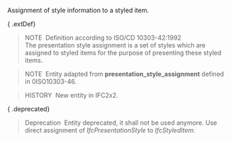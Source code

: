 Assignment of style information to a styled item.

{ .extDef}
> NOTE&nbsp; Definition according to ISO/CD 10303-42:1992  
> The presentation style assignment is a set of styles which are assigned to styled items for the purpose of presenting these styled items.

> NOTE&nbsp; Entity adapted from **presentation_style_assignment** defined in 0ISO10303-46.

> HISTORY&nbsp; New entity in IFC2x2.

{ .deprecated}
> Deprecation&nbsp; Entity deprecated, it shall not be used anymore. Use direct assignment of _IfcPresentationStyle_ to _IfcStyledItem_.
